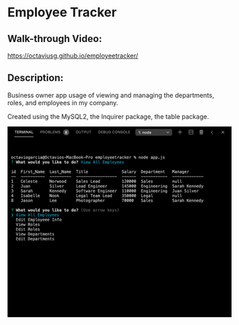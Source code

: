 # Employee Tracker

## Walk-through Video: 
https://octaviusg.github.io/employeetracker/

## Description:
Business owner app usage of viewing and managing the departments, roles, and employees in my company.

Created using the MySQL2, the Inquirer package, the table package.

![](./assets/sshot.png)

